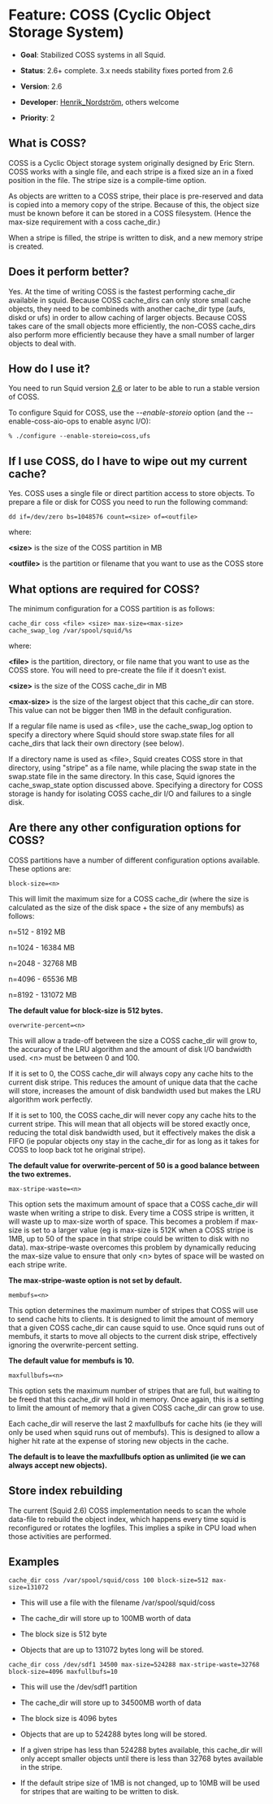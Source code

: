 # Feature: COSS (Cyclic Object Storage System)

  - **Goal**: Stabilized COSS systems in all Squid.

  - **Status**: 2.6+ complete. 3.x needs stability fixes ported from 2.6

  - **Version**: 2.6

  - **Developer**:
    [Henrik\_Nordström](/Henrik_Nordstr%C3%B6m#),
    others welcome

  - **Priority**: 2

## What is COSS?

COSS is a Cyclic Object storage system originally designed by Eric
Stern. COSS works with a single file, and each stripe is a fixed size an
in a fixed position in the file. The stripe size is a compile-time
option.

As objects are written to a COSS stripe, their place is pre-reserved and
data is copied into a memory copy of the stripe. Because of this, the
object size must be known before it can be stored in a COSS filesystem.
(Hence the max-size requirement with a coss cache\_dir.)

When a stripe is filled, the stripe is written to disk, and a new memory
stripe is created.

## Does it perform better?

Yes. At the time of writing COSS is the fastest performing cache\_dir
available in squid. Because COSS cache\_dirs can only store small cache
objects, they need to be combineds with another cache\_dir type (aufs,
diskd or ufs) in order to allow caching of larger objects. Because COSS
takes care of the small objects more efficiently, the non-COSS
cache\_dirs also perform more efficiently because they have a small
number of larger objects to deal with.

## How do I use it?

You need to run Squid version
[2.6](http://www.squid-cache.org/Versions/v2/2.6) or later to be able to
run a stable version of COSS.

To configure Squid for COSS, use the *--enable-storeio* option (and the
--enable-coss-aio-ops to enable async I/O):

    % ./configure --enable-storeio=coss,ufs

## If I use COSS, do I have to wipe out my current cache?

Yes. COSS uses a single file or direct partition access to store
objects. To prepare a file or disk for COSS you need to run the
following command:

    dd if=/dev/zero bs=1048576 count=<size> of=<outfile>

where:

**\<size\>** is the size of the COSS partition in MB

**\<outfile\>** is the partition or filename that you want to use as the
COSS store

## What options are required for COSS?

The minimum configuration for a COSS partition is as follows:

    cache_dir coss <file> <size> max-size=<max-size>
    cache_swap_log /var/spool/squid/%s

where:

**\<file\>** is the partition, directory, or file name that you want to
use as the COSS store. You will need to pre-create the file if it
doesn't exist.

**\<size\>** is the size of the COSS cache\_dir in MB

**\<max-size\>** is the size of the largest object that this cache\_dir
can store. This value can not be bigger then 1MB in the default
configuration.

If a regular file name is used as \<file\>, use the cache\_swap\_log
option to specify a directory where Squid should store swap.state files
for all cache\_dirs that lack their own directory (see below).

If a directory name is used as \<file\>, Squid creates COSS store in
that directory, using "stripe" as a file name, while placing the swap
state in the swap.state file in the same directory. In this case, Squid
ignores the cache\_swap\_state option discussed above. Specifying a
directory for COSS storage is handy for isolating COSS cache\_dir I/O
and failures to a single disk.

## Are there any other configuration options for COSS?

COSS partitions have a number of different configuration options
available. These options are:

    block-size=<n>

This will limit the maximum size for a COSS cache\_dir (where the size
is calculated as the size of the disk space + the size of any membufs)
as follows:

n=512 - 8192 MB

n=1024 - 16384 MB

n=2048 - 32768 MB

n=4096 - 65536 MB

n=8192 - 131072 MB

**The default value for block-size is 512 bytes.**

    overwrite-percent=<n>

This will allow a trade-off between the size a COSS cache\_dir will grow
to, the accuracy of the LRU algorithm and the amount of disk I/O
bandwidth used. \<n\> must be between 0 and 100.

If it is set to 0, the COSS cache\_dir will always copy any cache hits
to the current disk stripe. This reduces the amount of unique data that
the cache will store, increases the amount of disk bandwidth used but
makes the LRU algorithm work perfectly.

If it is set to 100, the COSS cache\_dir will never copy any cache hits
to the current stripe. This will mean that all objects will be stored
exactly once, reducing the total disk bandwidth used, but it effectively
makes the disk a FIFO (ie popular objects ony stay in the cache\_dir for
as long as it takes for COSS to loop back tot he original stripe).

**The default value for overwrite-percent of 50 is a good balance
between the two extremes.**

    max-stripe-waste=<n>

This option sets the maximum amount of space that a COSS cache\_dir will
waste when writing a stripe to disk. Every time a COSS stripe is
written, it will waste up to max-size worth of space. This becomes a
problem if max-size is set to a larger value (eg is max-size is 512K
when a COSS stripe is 1MB, up to 50 of the space in that stripe could be
written to disk with no data). max-stripe-waste overcomes this problem
by dynamically reducing the max-size value to ensure that only \<n\>
bytes of space will be wasted on each stripe write.

**The max-stripe-waste option is not set by default.**

    membufs=<n>

This option determines the maximum number of stripes that COSS will use
to send cache hits to clients. It is designed to limit the amount of
memory that a given COSS cache\_dir can cause squid to use. Once squid
runs out of membufs, it starts to move all objects to the current disk
stripe, effectively ignoring the overwrite-percent setting.

**The default value for membufs is 10.**

    maxfullbufs=<n>

This option sets the maximum number of stripes that are full, but
waiting to be freed that this cache\_dir will hold in memory. Once
again, this is a setting to limit the amount of memory that a given COSS
cache\_dir can grow to use.

Each cache\_dir will reserve the last 2 maxfullbufs for cache hits (ie
they will only be used when squid runs out of membufs). This is designed
to allow a higher hit rate at the expense of storing new objects in the
cache.

**The default is to leave the maxfullbufs option as unlimited (ie we can
always accept new objects).**

## Store index rebuilding

The current (Squid 2.6) COSS implementation needs to scan the whole
data-file to rebuild the object index, which happens every time squid is
reconfigured or rotates the logfiles. This implies a spike in CPU load
when those activities are performed.

## Examples

    cache_dir coss /var/spool/squid/coss 100 block-size=512 max-size=131072

  - This will use a file with the filename /var/spool/squid/coss

  - The cache\_dir will store up to 100MB worth of data

  - The block size is 512 byte

  - Objects that are up to 131072 bytes long will be stored.

<!-- end list -->

    cache_dir coss /dev/sdf1 34500 max-size=524288 max-stripe-waste=32768 block-size=4096 maxfullbufs=10

  - This will use the /dev/sdf1 partition

  - The cache\_dir will store up to 34500MB worth of data

  - The block size is 4096 bytes

  - Objects that are up to 524288 bytes long will be stored.

  - If a given stripe has less than 524288 bytes available, this
    cache\_dir will only accept smaller objects until there is less than
    32768 bytes available in the stripe.

  - If the default stripe size of 1MB is not changed, up to 10MB will be
    used for stripes that are waiting to be written to disk.
